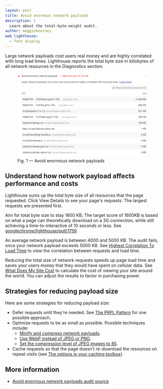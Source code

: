 ```yaml
---
layout: post
title: Avoid enormous network payloads
description: |
  Learn about the total-byte-weight audit.
author: megginkearney
web_lighthouse:
  - font display
---
```


Large network payloads cost users real money and are highly correlated with long load times.
Lighthouse reports the total byte size in killobytes of all network resources
in the Diagnostics section: 

<figure class="w-figure">
  <img class="w-screenshot w-screenshot--filled" src="total-byte-weight.png" alt="Lighthouse: Avoid enormous network payloads">
  <figcaption class="w-figcaption">
    Fig. 1 — Avoid enormous network payloads
  </figcaption>
</figure>


## Understand how network payload affects performance and costs

Lighthouse sums up the total byte size of all resources that the page requested.
Click View Details to see your page's requests.
The largest requests are presented first. 


Aim for total byte size to stay 1600 KB;
The target score of 1600KB is based on what a page can theoretically download on a 3G connection,
while still achieving a time-to-interactive of 10 seconds or less.
See [googlechrome/lighthouse/pull/1759](https://github.com/GoogleChrome/lighthouse/pull/1759).

An average network payload is between 4000 and 5000 KB.
The audit fails, once your network payload exceeds 5000 KB.
See [Highest Correlation To Load Time](https://httparchive.org/reports/state-of-the-web?start=latest#onLoad)
to view the correlation between requests and load time.

Reducing the total size of network requests speeds up page load time and
saves your users money that they would have spent on cellular data.
See [What Does My Site Cost](https://whatdoesmysitecost.com/) to calculate the cost of viewing your site around the world.
You can adjust the results to factor in purchasing power.

## Strategies for reducing payload size

Here are some strategies for reducing payload size:

- Defer requests until they're needed. See [The PRPL Pattern](https://web.dev/fast/apply-instant-loading-with-prpl) for one possible approach.
- Optimize requests to be as small as possible. Possible techniques include:
  - [Minify and compress network payloads](https://web.dev/fast/reduce-network-payloads-using-text-compression).
  - [Use WebP instead of JPEG or PNG](https://web.dev/fast/serve-images-webp).
  - [Set the compression level of JPEG images to 85](https://web.dev/fast/use-imagemin-to-compress-images).
- Cache requests so that the page doesn't re-download the resources on repeat visits (see [The options in your caching toolbox](https://web.dev/reliable#topic-The-options-in-your-caching-toolbox)).

## More information

- [Avoid enormous network payloads audit source](https://github.com/GoogleChrome/lighthouse/blob/master/lighthouse-core/audits/byte-efficiency/total-byte-weight.js)